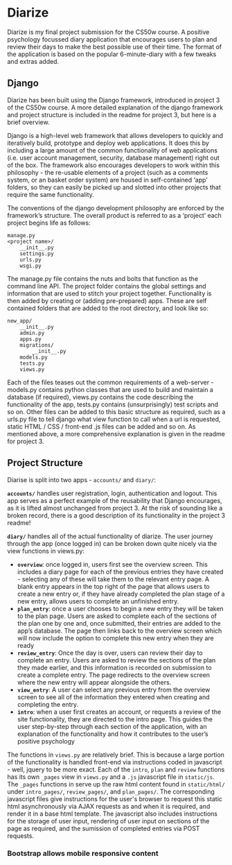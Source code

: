 # Diarize
Diarize is my final project submission for the CS50w course. A positive psychology focussed diary application that encourages users to plan and review their days to make the best possible use of their time. The format of the application is based on the popular 6-minute-diary with a few tweaks and extras added.

## Django
Diarize has been built using the Django framework, introduced in project 3 of the CS50w course. A more detailed explanation of the django framework and project structure is included in the readme for project 3, but here is a brief overview. 

Django is a high-level web framework that allows developers to quickly and iteratively build, prototype and deploy web applications. It does this by including a large amount of the common functionality of web applications (i.e. user account management, security, database management) right out of the box. The framework also encourages developers to work within this philosophy - the re-usable elements of a project (such as a comments system, or an basket order system) are housed in self-contained ‘app’ folders, so they can easily be picked up and slotted into other projects that require the same functionality. 

The conventions of the django development philosophy are enforced by the framework’s structure. The overall product is referred to as a ‘project’ each project begins life as follows:

```
manage.py
<project name>/
	__init__.py
	settings.py
	urls.py
	wsgi.py
```

The manage.py file contains the nuts and bolts that function as the command line API. The project folder contains the global settings and information that are used to stitch your project together.
Functionality is then added by creating or (adding pre-prepared) apps. These are self contained folders that are added to the root directory, and look like so:

```
new_app/
	__init__.py
	admin.py
	apps.py
	migrations/
		__init__.py
	models.py
	tests.py
	views.py
```

Each of the files teases out the common requirements of a web-server - models.py contains python classes that are used to build and maintain a database (if required), views.py contains the code describing the functionality of the app, tests.py contains (unsurprisingly) test scripts and so on. Other files can be added to this basic structure as required, such as a urls.py file to tell django what view function to call when a url is requested, static HTML / CSS / front-end .js files can be added and so on. As mentioned above, a more comprehensive explanation is given in the readme for project 3.

## Project Structure

Diarise is split into two apps - `accounts/` and `diary/`:

**`accounts/`** handles user registration, login, authentication and logout. This app serves as a perfect example of the reusability that Django encourages, as it is lifted almost unchanged from project 3. At the risk of sounding like a broken record, there is a good description of its functionality in the project 3 readme!

**`diary/`** handles all of the actual functionality of diarize. The user journey through the app (once logged in) can be broken down quite nicely via the view functions in views.py:

* **`overview`**: once logged in, users first see the overview screen. This includes a diary page for each of the previous entries they have created - selecting any of these will take them to the relevant entry page. A blank entry appears in the top right of the page that allows users to create a new entry or, if they have already completed the plan stage of a new entry, allows users to complete an unfinished entry.
* **`plan_entry`**: once a user chooses to begin a new entry they will be taken to the plan page. Users are asked to complete each of the sections of the plan one by one and, once submitted, their entries are added to the app’s database. The page then links back to the overview screen which will now include the option to complete this new entry when they are ready
* **`review_entry`**: Once the day is over, users can review their day to complete an entry. Users are asked to review the sections of the plan they made earlier, and this information is recorded on submission to create a complete entry. The page redirects to the overview screen where the new entry will appear alongside the others.
* **`view_entry`**: A user can select any previous entry from the overview screen to see all of the information they entered when creating and completing the entry. 
* **`intro`**: when a user first creates an account, or requests a review of the site functionality, they are directed to the intro page. This guides the user step-by-step through each section of the application, with an explanation of the functionality and how it contributes to the user’s positive psychology

The functions in `views.py` are relatively brief. This is because a large portion of the functionality is handled front-end via instructions coded in javascript - well, jquery to be more exact. Each of the `intro`, `plan` and `review` functions has its own `_pages` view in `views.py` and a `.js` javascript file in `static/js`. The `_pages` functions in serve up the raw html content found in `static/html/` under `intro_pages/`, `review_pages/`, and `plan_pages/`. The corresponding javascript files give instructions for the user's browser to request this static html asynchronously via AJAX requests as and when it is required, and render it in a base html template. The javascript also includes instructions for the storage of user input, rendering of user input on sections of the page as required, and the sumission of completed entries via POST requests.

### Bootstrap allows mobile responsive content
 
 
 

